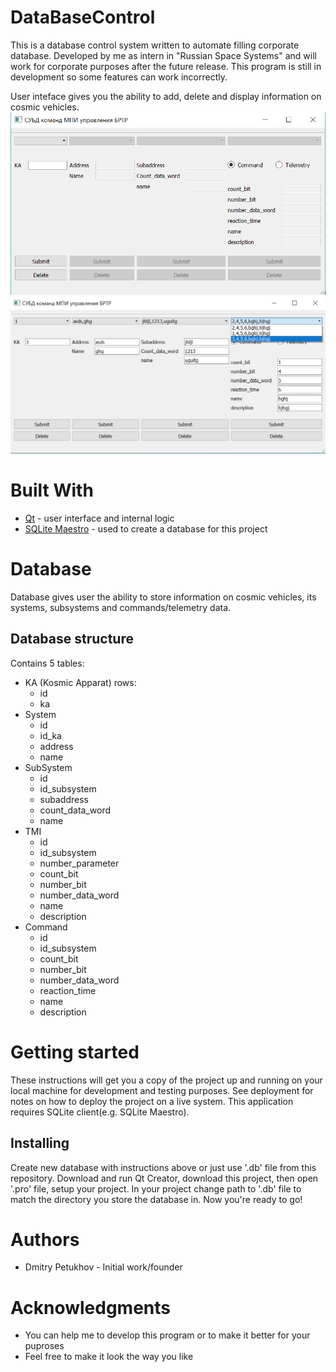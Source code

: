 # DataBaseControl

This is a database control system written to automate filling corporate database. 
Developed by me as intern in "Russian Space Systems" and will work for corporate purposes after the future release.
This program is still in development so some features can work incorrectly.

User inteface gives you the ability to add, delete and display information on cosmic vehicles.
![alt tag](brtr_normal_cut.png)
![alt tag](combobox.png)
# Built With
- [Qt](http://www.qt.io/) - user interface and internal logic
- [SQLite Maestro](https://www.sqlmaestro.com/products/sqlite/maestro/) - used to create a database for this project

# Database 
Database gives user the ability to store information on cosmic vehicles, its systems, subsystems and commands/telemetry data.
  ## Database structure
Contains 5 tables: 
- KA (Kosmic Apparat)
    rows:
    - id
    - ka
- System
    - id
    - id_ka
    - address
    - name
- SubSystem
    - id
    - id_subsystem
    - subaddress
    - count_data_word
    - name
- TMI
    - id
    - id_subsystem
    - number_parameter
    - count_bit
    - number_bit
    - number_data_word
    - name
    - description
- Command
    - id
    - id_subsystem
    - count_bit
    - number_bit
    - number_data_word
    - reaction_time
    - name
    - description
    
# Getting started
These instructions will get you a copy of the project up and running on your local machine for development and testing purposes. See deployment for notes on how to deploy the project on a live system.
This application requires SQLite client(e.g. SQLite Maestro).

## Installing
Create new database with instructions above or just use '.db' file from this repository.
Download and run Qt Creator, download this project, then open '.pro' file, setup your project. 
In your project change path to '.db' file to match the directory you store the database in.
Now you're ready to go!

# Authors
- Dmitry Petukhov - Initial work/founder

# Acknowledgments
  - You can help me to develop this program or to make it better for your puproses 
  - Feel free to make it look the way you like

